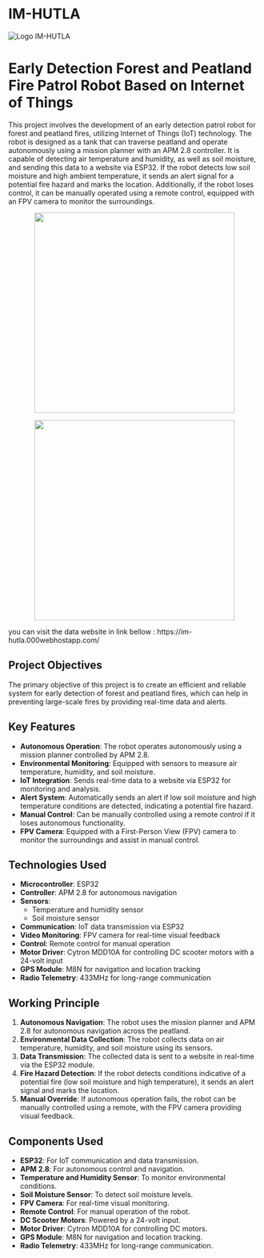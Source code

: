 # IM-HUTLA
![Logo IM-HUTLA](https://github.com/arutafusain/IM-HUTLA/assets/98148350/8e2c833c-b20a-46b9-9c62-37ff46338bb3)
# Early Detection Forest and Peatland Fire Patrol Robot Based on Internet of Things

This project involves the development of an early detection patrol robot for forest and peatland fires, utilizing Internet of Things (IoT) technology. The robot is designed as a tank that can traverse peatland and operate autonomously using a mission planner with an APM 2.8 controller. It is capable of detecting air temperature and humidity, as well as soil moisture, and sending this data to a website via ESP32. If the robot detects low soil moisture and high ambient temperature, it sends an alert signal for a potential fire hazard and marks the location. Additionally, if the robot loses control, it can be manually operated using a remote control, equipped with an FPV camera to monitor the surroundings.
<p align="center">
  <img src="https://github.com/arutafusain/IM-HUTLA/assets/98148350/15350168-41e8-42f3-9d2b-cc7b90c6d842" width="400"/>
</p>
<p align="center">
  <img src="https://github.com/arutafusain/IM-HUTLA/assets/98148350/af9de26f-8cbe-4656-9ed7-ba7993c72d9e" width="400"/>
</p>
you can visit the data website in link bellow : 
https://im-hutla.000webhostapp.com/

## Project Objectives

The primary objective of this project is to create an efficient and reliable system for early detection of forest and peatland fires, which can help in preventing large-scale fires by providing real-time data and alerts.

## Key Features

- **Autonomous Operation**: The robot operates autonomously using a mission planner controlled by APM 2.8.
- **Environmental Monitoring**: Equipped with sensors to measure air temperature, humidity, and soil moisture.
- **IoT Integration**: Sends real-time data to a website via ESP32 for monitoring and analysis.
- **Alert System**: Automatically sends an alert if low soil moisture and high temperature conditions are detected, indicating a potential fire hazard.
- **Manual Control**: Can be manually controlled using a remote control if it loses autonomous functionality.
- **FPV Camera**: Equipped with a First-Person View (FPV) camera to monitor the surroundings and assist in manual control.

## Technologies Used

- **Microcontroller**: ESP32
- **Controller**: APM 2.8 for autonomous navigation
- **Sensors**: 
  - Temperature and humidity sensor
  - Soil moisture sensor
- **Communication**: IoT data transmission via ESP32
- **Video Monitoring**: FPV camera for real-time visual feedback
- **Control**: Remote control for manual operation
- **Motor Driver**: Cytron MDD10A for controlling DC scooter motors with a 24-volt input
- **GPS Module**: M8N for navigation and location tracking
- **Radio Telemetry**: 433MHz for long-range communication

## Working Principle

1. **Autonomous Navigation**: The robot uses the mission planner and APM 2.8 for autonomous navigation across the peatland.
2. **Environmental Data Collection**: The robot collects data on air temperature, humidity, and soil moisture using its sensors.
3. **Data Transmission**: The collected data is sent to a website in real-time via the ESP32 module.
4. **Fire Hazard Detection**: If the robot detects conditions indicative of a potential fire (low soil moisture and high temperature), it sends an alert signal and marks the location.
5. **Manual Override**: If autonomous operation fails, the robot can be manually controlled using a remote, with the FPV camera providing visual feedback.

## Components Used

- **ESP32**: For IoT communication and data transmission.
- **APM 2.8**: For autonomous control and navigation.
- **Temperature and Humidity Sensor**: To monitor environmental conditions.
- **Soil Moisture Sensor**: To detect soil moisture levels.
- **FPV Camera**: For real-time visual monitoring.
- **Remote Control**: For manual operation of the robot.
- **DC Scooter Motors**: Powered by a 24-volt input.
- **Motor Driver**: Cytron MDD10A for controlling DC motors.
- **GPS Module**: M8N for navigation and location tracking.
- **Radio Telemetry**: 433MHz for long-range communication.
